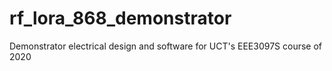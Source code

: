# rf_lora_868_demonstrator
Demonstrator electrical design and software for UCT's EEE3097S course of 2020
